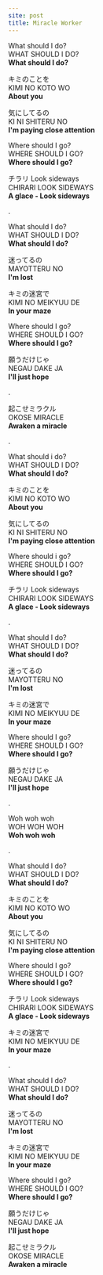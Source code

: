 ```yaml
---
site: post
title: Miracle Worker
---
```


What should I do?  
WHAT SHOULD I DO?  
**What should I do?**

キミのことを  
KIMI NO KOTO WO  
**About you**

気にしてるの  
KI NI SHITERU NO  
**I'm paying close attention**

Where should I go?  
WHERE SHOULD I GO?  
**Where should I go?**

チラリ Look sideways  
CHIRARI LOOK SIDEWAYS  
**A glace - Look sideways**

.  
  
What should I do?  
WHAT SHOULD I DO?  
**What should I do?**

迷ってるの  
MAYOTTERU NO  
**I'm lost**

キミの迷宮で  
KIMI NO MEIKYUU DE  
**In your maze**

Where should I go?  
WHERE SHOULD I GO?  
**Where should I go?**

願うだけじゃ  
NEGAU DAKE JA  
**I'll just hope**

.  
  
起こせミラクル  
OKOSE MIRACLE  
**Awaken a miracle**

.  
  
What should i do?  
WHAT SHOULD I DO?  
**What should I do?**

キミのことを  
KIMI NO KOTO WO  
**About you**

気にしてるの  
KI NI SHITERU NO  
**I'm paying close attention**

Where should i go?  
WHERE SHOULD I GO?  
**Where should I go?**

チラリ Look sideways  
CHIRARI LOOK SIDEWAYS  
**A glace - Look sideways**

.  
  
What should I do?  
WHAT SHOULD I DO?  
**What should I do?**

迷ってるの  
MAYOTTERU NO  
**I'm lost**

キミの迷宮で  
KIMI NO MEIKYUU DE  
**In your maze**

Where should I go?  
WHERE SHOULD I GO?  
**Where should I go?**

願うだけじゃ  
NEGAU DAKE JA  
**I'll just hope**

.  
  
Woh woh woh  
WOH WOH WOH  
**Woh woh woh**

.  
  
What should I do?  
WHAT SHOULD I DO?  
**What should I do?**

キミのことを  
KIMI NO KOTO WO  
**About you**

気にしてるの  
KI NI SHITERU NO  
**I'm paying close attention**

Where should I go?  
WHERE SHOULD I GO?  
**Where should I go?**

チラリ Look sideways  
CHIRARI LOOK SIDEWAYS  
**A glace - Look sideways**

キミの迷宮で  
KIMI NO MEIKYUU DE  
**In your maze**

.  
  
What should I do?  
WHAT SHOULD I DO?  
**What should I do?**

迷ってるの  
MAYOTTERU NO  
**I'm lost**

キミの迷宮で  
KIMI NO MEIKYUU DE  
**In your maze**

Where should I go?  
WHERE SHOULD I GO?  
**Where should I go?**

願うだけじゃ  
NEGAU DAKE JA  
**I'll just hope**

起こせミラクル  
OKOSE MIRACLE  
**Awaken a miracle**

